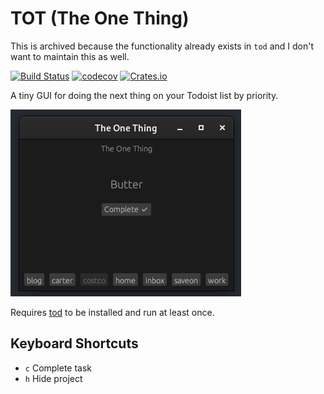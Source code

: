 # TOT (The One Thing)

This is archived because the functionality already exists in `tod` and I don't want to maintain this as well.

[![Build Status](https://github.com/alanvardy/tot/workflows/ci/badge.svg)](https://github.com/alanvardy/tot) [![codecov](https://codecov.io/gh/alanvardy/tot/branch/master/graph/badge.svg?token=9FBJK1SU0K)](https://codecov.io/gh/alanvardy/tot) [![Crates.io](https://img.shields.io/crates/v/tot.svg)](https://crates.io/crates/tot)

A tiny GUI for doing the next thing on your Todoist list by priority.

![TOT](tot.png)

Requires [tod](https://github.com/alanvardy/tod) to be installed and run at least once.

## Keyboard Shortcuts

- `c` Complete task
- `h` Hide project
